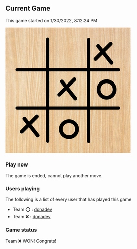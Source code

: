 ## Current Game

This game started on 1/30/2022, 8:12:24 PM

![alt text](https://github.com/donadev/TicTacToe/blob/main/games/2022-01-30T20:12:24.204Z/cachebypass/1643575532717.png?raw=true)

### Play now
The game is ended, cannot play another move.

### Users playing
The following is a list of every user that has played this game
- Team ⭕️ : [donadev](https://github.com/donadev)
- Team ❌ : [donadev](https://github.com/donadev)


### Game status
Team ❌  WON! Congrats!
